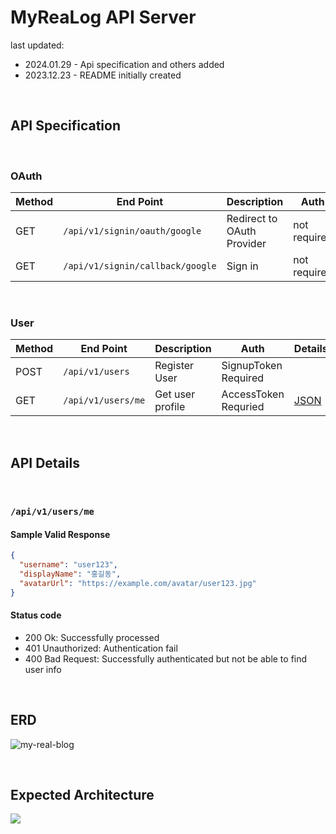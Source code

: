 # MyReaLog API Server
last updated: 
* 2024.01.29 - Api specification and others added
* 2023.12.23 - README initially created
<br />

## API Specification
<br />

### OAuth

| Method | End Point                 | Description                | Auth         | Details  |
|--------|---------------------------|----------------------------|--------------|----------|
| GET    | `/api/v1/signin/oauth/google`           | Redirect to OAuth Provider | not required |          |
| GET    | `/api/v1/signin/callback/google`        | Sign in                    | not required |          |
<br />

### User

| Method | End Point         | Description      | Auth                 | Details               |
|--------|-------------------|------------------|----------------------|-----------------------|
| POST   | `/api/v1/users`        | Register User    | SignupToken Required | |
| GET    | `/api/v1/users/me`   | Get user profile | AccessToken Requried | [JSON](#apiv1usersme) |
<br />

## API Details
<br />

### `/api/v1/users/me`
#### Sample Valid Response
```json
{
  "username": "user123",
  "displayName": "홍길동",
  "avatarUrl": "https://example.com/avatar/user123.jpg"
}
```
#### Status code
* 200 Ok: Successfully processed
* 401 Unauthorized: Authentication fail
* 400 Bad Request: Successfully authenticated but not be able to find user info

<br />

## ERD

![my-real-blog](https://github.com/gukin-han/myrealog-backend/assets/115940366/3d3fcf71-12c6-4ecb-af99-f875d445cfc1)

<br />

## Expected Architecture

![](https://github.com/gukin-han/myrealog-backend/assets/115940366/e193e010-6a6b-49a7-9284-2b35a2744f9b)